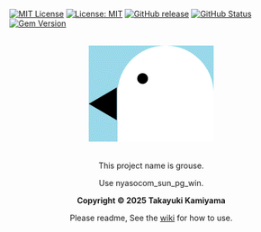  [![MIT License](http://img.shields.io/badge/license-MIT-blue.svg?style=flat)](LICENSE) [![License: MIT](https://img.shields.io/badge/License-MIT-yellow.svg)](https://opensource.org/licenses/MIT) [![GitHub release](https://img.shields.io/github/release/takkii/grouse.svg?style=flat)](GitHub) [![GitHub Status](https://img.shields.io/github/last-commit/takkii/grouse.svg?style=flat)](GitHub) [![Gem Version](https://badge.fury.io/rb/grouse.svg)](https://badge.fury.io/rb/grouse)

<br />

<div align="center"><img src="https://github.com/takkii/grouse/blob/main/images/grouse.gif" alt="grouse image" title="logo"></div>

<br />

<div align="center">
  <p> This project name is grouse.</p>
   <p>Use nyasocom_sun_pg_win. </p>
  <b> Copyright &copy 2025 Takayuki Kamiyama </b>
  <p> Please readme, See the <a href="https://github.com/takkii/grouse/wiki/manual">wiki</a> for how to use. </p>
</div>

<br />

